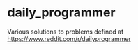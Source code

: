 # daily_programmer
Various solutions to problems defined at https://www.reddit.com/r/dailyprogrammer
